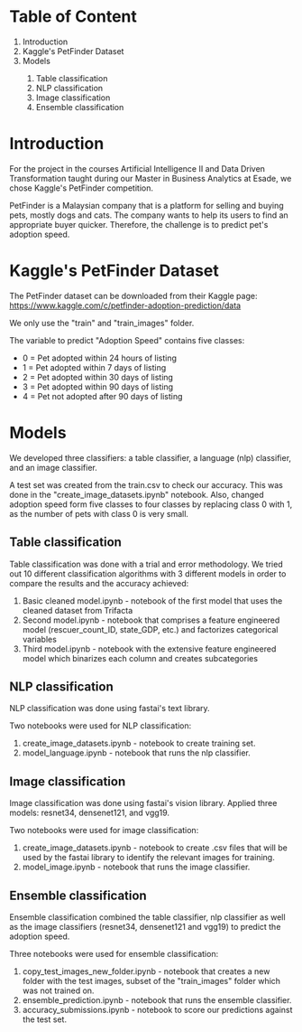 # Table of Content

<ol>
  <li>Introduction</li>
  <li>Kaggle's PetFinder Dataset</li>
  <li>Models</li>
   <ol>
     <li>Table classification</li>
     <li>NLP classification</li>
     <li>Image classification</li>
     <li>Ensemble classification</li>
   </ol>
</ol>

# Introduction
For the project in the courses Artificial Intelligence II and Data Driven Transformation taught during our Master in Business Analytics at Esade, we chose Kaggle's PetFinder competition.

PetFinder is a Malaysian company that is a platform for selling and buying pets, mostly dogs and cats. The company wants to help its users to find an appropriate buyer quicker. Therefore, the challenge is to predict pet's adoption speed.

# Kaggle's PetFinder Dataset
The PetFinder dataset can be downloaded from their Kaggle page: https://www.kaggle.com/c/petfinder-adoption-prediction/data

We only use the "train" and "train_images" folder.

The variable to predict "Adoption Speed" contains five classes:
<ul>
  <li>0 = Pet adopted within 24 hours of listing</li>
  <li>1 = Pet adopted within 7 days of listing</li>
  <li>2 = Pet adopted within 30 days of listing</li>
  <li>3 = Pet adopted within 90 days of listing</li>
  <li>4 = Pet not adopted after 90 days of listing</li>
 </ul>

# Models
We developed three classifiers: a table classifier, a language (nlp) classifier, and an image classifier. 

A test set was created from the train.csv to check our accuracy. This was done in the "create_image_datasets.ipynb" notebook. Also, changed adoption speed form five classes to four classes by replacing class 0 with 1, as the number of pets with class 0 is very small.

## Table classification

Table classification was done with a trial and error methodology. We tried out 10 different classification algorithms with 3 different models in order to compare the results and the accuracy achieved:
<ol>
  <li>Basic cleaned model.ipynb - notebook of the first model that uses the cleaned dataset from Trifacta</li>
  <li>Second model.ipynb - notebook that comprises a feature engineered model (rescuer_count_ID, state_GDP, etc.) and factorizes categorical variables</li>
  <li>Third model.ipynb - notebook with the extensive feature engineered model which binarizes each column and creates subcategories</li>
</ol>


## NLP classification
NLP classification was done using fastai's text library. 

Two notebooks were used for NLP classification:
<ol>
  <li>create_image_datasets.ipynb - notebook to create training set.</li>
  <li>model_language.ipynb - notebook that runs the nlp classifier.</li>
</ol>

## Image classification
Image classification was done using fastai's vision library. Applied three models: resnet34, densenet121, and vgg19.

Two notebooks were used for image classification:
<ol>
  <li>create_image_datasets.ipynb - notebook to create .csv files that will be used by the fastai library to identify the relevant images for training.</li>
  <li>model_image.ipynb - notebook that runs the image classifier.</li>
</ol>

## Ensemble classification
Ensemble classification combined the table classifier, nlp classifier as well as the image classifiers (resnet34, densenet121 and vgg19) to predict the adoption speed. 

Three notebooks were used for ensemble classification:
<ol>
  <li>copy_test_images_new_folder.ipynb - notebook that creates a new folder with the test images, subset of the "train_images" folder which was not trained on.</li>
  <li>ensemble_prediction.ipynb - notebook that runs the ensemble classifier.</li>
  <li>accuracy_submissions.ipynb - notebook to score our predictions against the test set.</li>
</ol>
